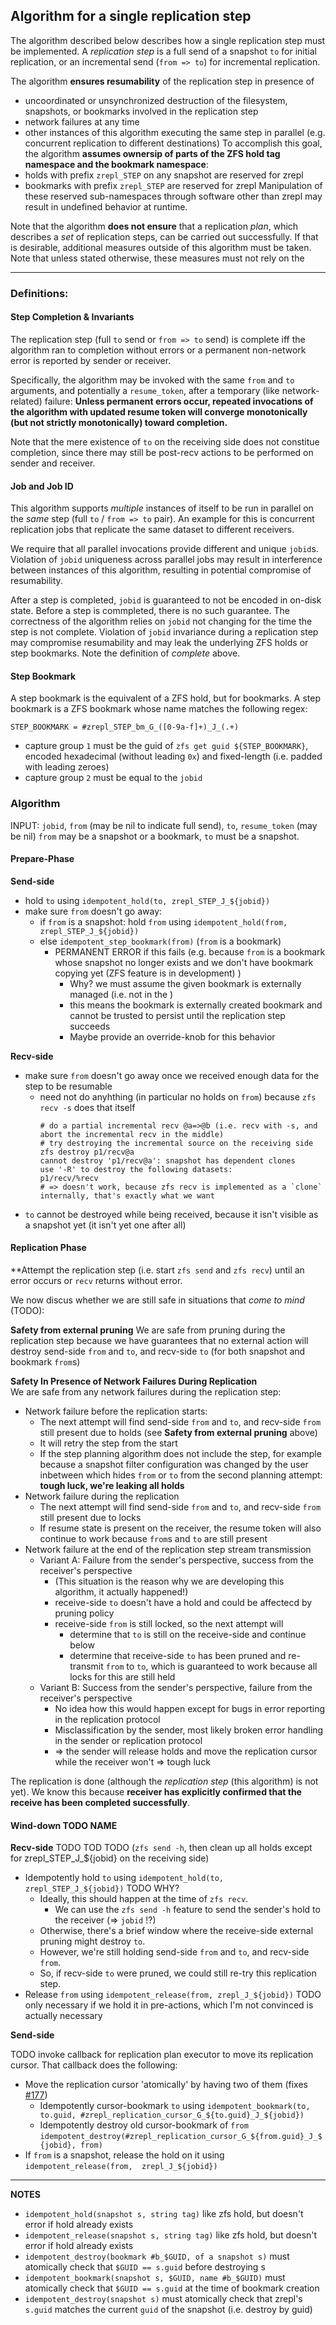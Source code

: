 ## Algorithm for a single replication step

The algorithm described below describes how a single replication step must be implemented.
A *replication step* is a full send of a snapshot `to` for initial replication, or an incremental send (`from => to`) for incremental replication.

The algorithm **ensures resumability** of the replication step in presence of
* uncoordinated or unsynchronized destruction of the filesystem, snapshots, or bookmarks involved in the replication step
* network failures at any time
* other instances of this algorithm executing the same step in parallel (e.g. concurrent replication to different destinations)
To accomplish this goal, the algorithm **assumes ownersip of parts of the ZFS hold tag namespace and the bookmark namespace**:
* holds with prefix `zrepl_STEP` on any snapshot are reserved for zrepl
* bookmarks with prefix `zrepl_STEP` are reserved for zrepl
Manipulation of these reserved sub-namespaces through software other than zrepl may result in undefined behavior at runtime.

Note that the algorithm **does not ensure** that a replication *plan*, which describes a *set* of replication steps, can be carried out successfully.
If that is desirable, additional measures outside of this algorithm must be taken.
Note that unless stated otherwise, these measures must not rely on the 

---

### Definitions:

#### Step Completion & Invariants

The replication step (full `to` send or `from => to` send) is complete iff the algorithm ran to completion without errors or a permanent non-network error is reported by sender or receiver.

Specifically, the algorithm may be invoked with the same `from` and `to` arguments, and potentially a `resume_token`, after a temporary (like network-related) failure:
**Unless permanent errors occur, repeated invocations of the algorithm with updated resume token will converge monotonically (but not strictly monotonically) toward completion.**

Note that the mere existence of `to` on the receiving side does not constitue completion, since there may still be post-recv actions to be performed on sender and receiver.

#### Job and Job ID
This algorithm supports *multiple* instances of itself to be run in parallel on the *same* step (full `to` / `from => to` pair).
An example for this is concurrent replication jobs that replicate the same dataset to different receivers.

We require that all parallel invocations provide different and unique `jobid`s.
Violation of `jobid` uniqueness across parallel jobs may result in interference between instances of this algorithm, resulting in potential compromise of resumability.

After a step is completed, `jobid` is guaranteed to not be encoded in on-disk state.
Before a step is commpleted, there is no such guarantee.
The correctness of the algorithm relies on `jobid` not changing for the time the step is not complete.
Violation of `jobid` invariance during a replication step may compromise resumability and may leak the underlying ZFS holds or step bookmarks.
Note the definition of *complete* above.

#### Step Bookmark

A step bookmark is the equivalent of a ZFS hold, but for bookmarks.
A step bookmark is a ZFS bookmark whose name matches the following regex:

```
STEP_BOOKMARK = #zrepl_STEP_bm_G_([0-9a-f]+)_J_(.+)
```

- capture group `1` must be the guid of `zfs get guid ${STEP_BOOKMARK}`, encoded hexadecimal (without leading `0x`) and fixed-length (i.e. padded with leading zeroes)
- capture group `2` must be equal to the `jobid`

### Algorithm

INPUT: `jobid`, `from` (may be nil to indicate full send), `to`, `resume_token` (may be nil)
`from` may be a snapshot or a bookmark, `to` must be a snapshot.

#### Prepare-Phase

**Send-side**

- hold `to` using `idempotent_hold(to, zrepl_STEP_J_${jobid})`
- make sure `from` doesn't go away:
  - if `from` is a snapshot: hold `from` using `idempotent_hold(from, zrepl_STEP_J_${jobid})`
  - else `idempotent_step_bookmark(from)` (`from` is a bookmark)
    - PERMANENT ERROR if this fails (e.g. because `from` is a bookmark whose snapshot no longer exists and we don't have bookmark copying yet (ZFS feature is in development) )
      - Why? we must assume the given bookmark is externally managed (i.e. not in the )
      - this means the bookmark is externally created bookmark and cannot be trusted to persist until the replication step succeeds
      - Maybe provide an override-knob for this behavior

**Recv-side**

- make sure `from` doesn't go away once we received enough data for the step to be resumable
  - need not do anyhthing (in particular no holds on `from`) because `zfs recv -s` does that itself
    ```text
    # do a partial incremental recv @a=>@b (i.e. recv with -s, and abort the incremental recv in the middle)
    # try destroying the incremental source on the receiving side
    zfs destroy p1/recv@a
    cannot destroy 'p1/recv@a': snapshot has dependent clones
    use '-R' to destroy the following datasets:
    p1/recv/%recv
    # => doesn't work, because zfs recv is implemented as a `clone` internally, that's exactly what we want
    ```
- `to` cannot be destroyed while being received, because it isn't visible as a snapshot yet (it isn't yet one after all)

#### Replication Phase

**Attempt the replication step (i.e. start `zfs send` and `zfs recv`) until an error occurs or `recv` returns without error.

We now discus whether we are still safe in situations that *come to mind* (TODO):

**Safety from external pruning**
We are safe from pruning during the replication step because we have guarantees that no external action will destroy send-side `from` and `to`, and recv-side `to` (for both snapshot and bookmark `from`s)<br/>

**Safety In Presence of Network Failures During Replication**<br/>
We are safe from any network failures during the replication step:
- Network failure before the replication starts:
  - The next attempt will find send-side `from` and `to`, and recv-side `from` still present due to holds (see **Safety from external pruning** above)
  - It will retry the step from the start
  - If the step planning algorithm does not include the step, for example because a snapshot filter configuration was changed by the user inbetween which hides `from` or `to` from the second planning attempt: **tough luck, we're leaking all holds**
- Network failure during the replication
  - The next attempt will find send-side `from` and `to`, and recv-side `from` still present due to locks
  - If resume state is present on the receiver, the resume token will also continue to work because `from`s and `to` are still present
- Network failure at the end of the replication step stream transmission
  - Variant A: Failure from the sender's perspective, success from the receiver's perspective
    - (This situation is the reason why we are developing this algorithm, it actually happened!)
    - receive-side `to` doesn't have a hold and could be affectecd by pruning policy
    - receive-side `from` is still locked, so the next attempt will
        - determine that `to` is still on the receive-side and continue below
        - determine that receive-side `to` has been pruned and re-transmit `from` to `to`, which is guaranteed to work because all locks for this are still held
  - Variant B: Success from the sender's perspective, failure from the receiver's perspective
    - No idea how this would happen except for bugs in error reporting in the replication protocol
    - Misclassification by the sender, most likely broken error handling in the sender or replication protocol
    - => the sender will release holds and move the replication cursor while the receiver won't => tough luck

The replication is done (although the *replication step* (this algorithm) is not yet).
We know this because **receiver has explicitly confirmed that the receive has been completed successfully**.

#### Wind-down TODO NAME

**Recv-side**
TODO TOD TODO (`zfs send -h`, then clean up all holds except for zrepl_STEP_J_${jobid} on the receiving side)

- Idempotently hold `to` using `idempotent_hold(to, zrepl_STEP_J_${jobid})` TODO WHY?
  - Ideally, this should happen at the time of `zfs recv`.
    - We can use the `zfs send -h` feature to send the sender's hold to the receiver (=> `jobid` !?)
  - Otherwise, there's a brief window where the receive-side external pruning might destroy `to`.
  - However, we're still holding send-side `from` and `to`, and recv-side `from`.
  - So, if recv-side `to` were pruned, we could still re-try this replication step.
- Release `from` using `idempotent_release(from, zrepl_J_${jobid})` TODO only necessary if we hold it in pre-actions, which I'm not convinced is actually necessary

**Send-side**

TODO invoke callback for replication plan executor to move its replication cursor.
That callback does the following:

- Move the replication cursor 'atomically' by having two of them (fixes [#177](https://github.com/zrepl/zrepl/issues/177))
  - Idempotently cursor-bookmark `to` using `idempotent_bookmark(to, to.guid, #zrepl_replication_cursor_G_${to.guid}_J_${jobid})`
  - Idempotently destroy old cursor-bookmark of `from` `idempotent_destroy(#zrepl_replication_cursor_G_${from.guid}_J_${jobid}, from)`
- If `from` is a snapshot, release the hold on it using `idempotent_release(from,  zrepl_J_${jobid})`

---

**NOTES**

- `idempotent_hold(snapshot s, string tag)` like zfs hold, but doesn't error if hold already exists
- `idempotent_release(snapshot s, string tag)` like zfs hold, but doesn't error if hold already exists
- `idempotent_destroy(bookmark #b_$GUID, of a snapshot s)` must atomically check that `$GUID == s.guid` before destroying s
- `idempotent_bookmark(snapshot s, $GUID, name #b_$GUID)` must atomically check that `$GUID == s.guid` at the time of bookmark creation
- `idempotent_destroy(snapshot s)` must atomically check that zrepl's `s.guid` matches the current `guid` of the snapshot (i.e. destroy by guid)